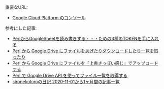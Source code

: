 重要なURL: 
- [Google Cloud Platform のコンソール](https://console.cloud.google.com/)


参考にした記事: 
-  [PerlからGoogleSheetを読み書きする・・・ための3種のTOKENを手に入れる](https://sironekotoro.hateblo.jp/entry/2020/10/19/120000)
-  [Perl から Google Drive にファイルをあげたりダウンロードしたり一覧を取ったり](https://sironekotoro.hateblo.jp/entry/2020/10/25/191342)
-  [Perl から Google Drive にファイルを「上書きっぽい感じ」でアップロードする](https://sironekotoro.hateblo.jp/entry/2020/11/01/165457)
-  [Perl で Google Drive API を使ってファイル一覧を取得する](https://sironekotoro.hateblo.jp/entry/2020/11/07/151030)
-  [sironekotoroの日記 2020-11-01から1ヶ月間の記事一覧](https://sironekotoro.hateblo.jp/archive/2020/11)
